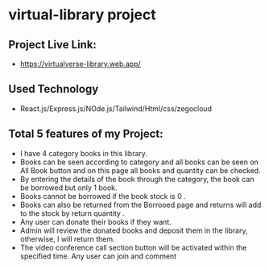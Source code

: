 # virtual-library project 

 ## Project Live Link:

- https://virtualverse-library.web.app/

## Used Technology 
 - React.js/Express.js/NOde.js/Tailwind/Html/css/zegocloud

## Total 5 features of my Project: 
- I have 4 category books in this library.
- Books can be seen according to category and all books can be seen on All Book button and on this page all books and quantity can be checked.
- By entering the details of the book through the category, the book can be borrowed but only 1 book.
- Books cannot be borrowed if the book stock is 0  .
- Books can also be returned from the Borrooed page and returns will add to the stock by return quantity .
- Any user can donate their books if they want.
- Admin will review the donated books and deposit them in the library, otherwise, I will return them.
- The video conference call section button will be activated within the specified time. Any user can join and comment


